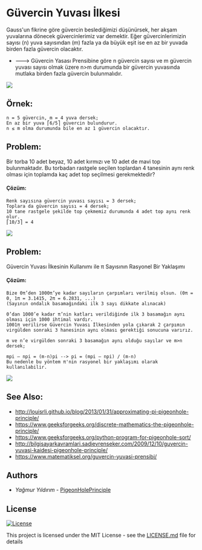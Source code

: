 # Güvercin Yuvası İlkesi

Gauss'un fikrine göre güvercin beslediğimizi düşünürsek, her akşam yuvalarına dönecek güvercinlerimiz var demektir. Eğer güvercinlerimizin sayısı (n) yuva sayısından (m) fazla ya da büyük eşit ise en az bir yuvada birden fazla güvercin olacaktır.

* ---> Güvercin Yasası Prensibine göre n güvercin sayısı ve m güvercin yuvası sayısı olmak üzere n>m durumunda bir güvercin yuvasında mutlaka birden fazla güvercin bulunmalıdır.

![](https://raw.githubusercontent.com/yildirimyy/pigeonhole-principle/master/screen/pigeon.jpg) 

## Örnek:

```
n = 5 güvercin, m = 4 yuva dersek;
En az bir yuva ⎡6/5⎤ güvercin bulundurur.
n ≤ m olma durumunda bile en az 1 güvercin olacaktır.

```

## Problem:
Bir torba 10 adet beyaz, 10 adet kırmızı ve 10 adet de mavi top bulunmaktadır. Bu torbadan rastgele seçilen toplardan 4 tanesinin aynı renk olması için toplamda kaç adet top seçilmesi gerekmektedir?

#### Çözüm:
```
Renk sayısına güvercin yuvası sayısı = 3 dersek;
Toplara da güvercin sayısı = 4 dersek;
10 tane rastgele şekilde top çekmemiz durumunda 4 adet top aynı renk olur.
⎡10/3⎤ = 4
```

![](https://raw.githubusercontent.com/yildirimyy/pigeonhole-principle/master/screen/ball_screen.png) 

## Problem:
Güvercin Yuvası İlkesinin Kullanımı ile π Sayısının Rasyonel Bir Yaklaşımı

#### Çözüm:
```
Bize 0π’den 1000π’ye kadar sayıların çarpımları verilmiş olsun. (0π = 0, 1π = 3.1415, 2π = 6.2831, ...) 
(Sayının ondalık basamağındaki ilk 3 sayı dikkate alınacak)

0’dan 1000’e kadar π’nin katları verildiğinde ilk 3 basamağın aynı olması için 1000 ihtimal vardır.
1001π verilirse Güvercin Yuvası İlkesinden yola çıkarak 2 çarpımın virgülden sonraki 3 hanesinin aynı olması gerektiği sonucuna varırız. 

m ve n’e virgülden sonraki 3 basamağın aynı olduğu sayılar ve m>n dersek;

mpi – npi = (m-n)pi --> pi = (mpi – npi) / (m-n)
Bu nedenle bu yöntem π'nin rasyonel bir yaklaşımı olarak kullanılabilir.
```

![](https://raw.githubusercontent.com/yildirimyy/pigeonhole-principle/master/screen/pi_screen.png) 


## See Also:
* http://louisrli.github.io/blog/2013/01/31/approximating-pi-pigeonhole-principle/
* https://www.geeksforgeeks.org/discrete-mathematics-the-pigeonhole-principle/
* https://www.geeksforgeeks.org/python-program-for-pigeonhole-sort/
* http://bilgisayarkavramlari.sadievrenseker.com/2009/12/10/guvercin-yuvasi-kaidesi-pigeonhole-principle/
* https://www.matematiksel.org/guvercin-yuvasi-prensibi/

## Authors

* *Yağmur Yıldırım* - [PigeonHolePrinciple](https://github.com/yildirimyy/pigeonhole-principle)


## License

[![License](http://img.shields.io/:license-mit-blue.svg?style=flat-square)](http://badges.mit-license.org)

This project is licensed under the MIT License - see the [LICENSE.md](LICENSE.md) file for details
